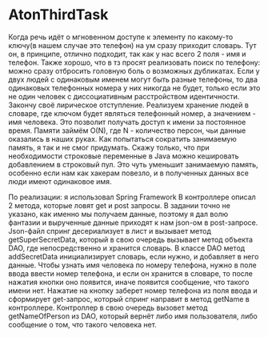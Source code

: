 # AtonThirdTask

Когда речь идёт о мгновенном доступе к элементу по какому-то ключу(в нашем случае это телефон) на ум сразу приходит словарь. Тут он, в принципе, отлично подходит, так как у нас всего 2 поля - имя и телефон. Также хорошо, что в тз просят реализовать поиск по телефону: можно сразу отбросить головную боль о возможных дубликатах. Если у двух людей с одинаковым именем могут быть разные телефоны, то два одинаковых телефонных номера у них никогда не будет, только если это не один человек с диссоциативным расстройством идентичности. Закончу своё лирическое отступление. Реализуем хранение людей в словаре, где ключом будет являться телефонный номер, а значением - имя человека. Это позволит получать доступ к имени за постоянное время. Памяти займём O(N), где N - количество персон, чьи данные оказались в наших руках. Как попытаться сократить занимаемую память, я так и не смог придумать. Скажу только, что при необходимости строковые переменные в Java можно кешировать добавлением в строковый пул. Это чуть уменьшит занимаемую память, особенно если нам как хакерам повезло, и в полученных данных все люди имеют одинаковое имя.

По реализации: я использовал Spring Framework
В контроллере описал 2 метода, которые ловят get и post запросы. В задании точно не указано, как именно мы получаем данные, поэтому я дал волю фантазии и вырученные данные приходят к нам json-ом в post-запросе. Json-файл спринг десериализует в лист и вызывает метод getSuperSecretData, который в свою очередь вызывает метод объекта DAO, где непосредственно и хранится словарь. В классе DAO метод addSecretData инициализирует словарь, если нужно, и добавляет в него данные. 
Чтобы узнать имя человека по номеру телефона, нужно в поле ввода ввести номер телефона, и если он хранится в словаре, то после нажатия кнопки оно появится, иначе появится сообщение, что такого имени нет. Нажатие на кнопку заберет номер телефона из поля ввода и сформирует get-запрос, который спринг направит в метод getName в контроллере. Контроллер в свою очередь вызовет метод getNameOfPerson из DAO, который вернёт либо имя пользователя, либо сообщение о том, что такого человека нет.
